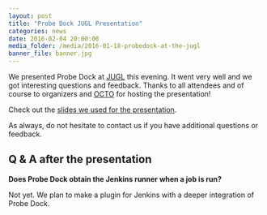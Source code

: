 ```yaml
---
layout: post
title: "Probe Dock JUGL Presentation"
categories: news
date: 2016-02-04 20:00:00
media_folder: /media/2016-01-18-probedock-at-the-jugl
banner_file: banner.jpg
---
```


We presented Probe Dock at [JUGL](http://jugl.ch/) this evening.
It went very well and we got interesting questions and feedback.
Thanks to all attendees and of course to organizers and [OCTO](http://octo.ch) for hosting the presentation!

Check out the [slides we used for the presentation](https://www.dropbox.com/s/21tcoa2xn4ck5h2/Jugl%20February%202016.pdf?dl=0).

As always, do not hesitate to contact us if you have additional questions or feedback.



## Q & A after the presentation

**Does Probe Dock obtain the Jenkins runner when a job is run?**

Not yet. We plan to make a plugin for Jenkins with a deeper integration of Probe Dock.
